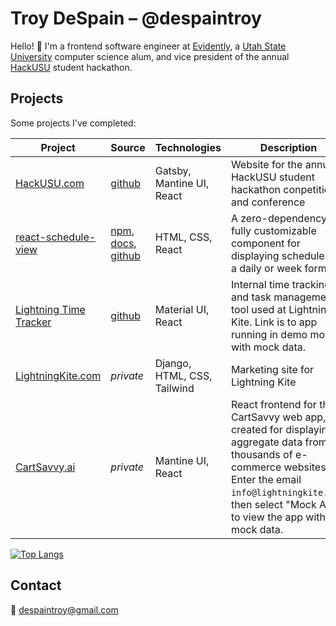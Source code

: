 # Troy DeSpain – @despaintroy

Hello! 👋 I'm a frontend software engineer at [Evidently](https://evidently.com), a [Utah State University](https://www.usu.edu/) computer science alum, and vice president of the annual [HackUSU](https://hackusu.com) student hackathon.

## Projects

Some projects I've completed:

| Project | Source | Technologies | Description|
|---------|--------|--------------|------------|
| [HackUSU.com](https://hackusu.com) | [github](https://github.com/HackUSU-Competition/hackusu-site) | Gatsby, Mantine UI, React | Website for the annual HackUSU student hackathon conpetition and conference |
| [react-schedule-view](https://despaintroy.github.io/react-schedule-view) | [npm](https://www.npmjs.com/package/react-schedule-view), [docs](https://despaintroy.github.io/react-schedule-view), [github](https://github.com/despaintroy/react-schedule-view) | HTML, CSS, React |  A zero-dependency, fully customizable component for displaying schedules in a daily or week format |
| [Lightning Time Tracker](https://lightning-time-tracker.vercel.app) | [github](https://github.com/despaintroy/lightning-time-tracker) | Material UI, React |  Internal time tracking and task management tool used at Lightning Kite. Link is to app running in demo mode with mock data. |
| [LightningKite.com](https://www.lightningkite.com) | *private* | Django, HTML, CSS, Tailwind |  Marketing site for Lightning Kite |
| [CartSavvy.ai](https://app.cartsavvy.ai) | *private* | Mantine UI, React |  React frontend for the CartSavvy web app, created for displaying aggregate data from thousands of e-commerce websites. Enter the email `info@lightningkite.com`, then select "Mock API" to view the app with mock data. |


[![Top Langs](https://github-readme-stats.vercel.app/api/top-langs/?username=despaintroy&layout=compact)](https://github.com/despaintroy)

## Contact

📧 [despaintroy@gmail.com](mailto:despaintroy@gmail.com)
